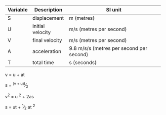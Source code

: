 | Variable | Description      | SI unit                                  |
| -------- | ---------------- | ---------------------------------------- |
| S        | displacement     | m (metres)                               |
| U        | initial velocity | m/s (metres per second)                  |
| V        | final velocity   | m/s (metres per second)                  |
| A        | acceleration     | 9.8 m/s/s (metres per second per second) |
| T        | total time       | s (seconds)                              |

v = u + at

s = <sup>(v + u)t</sup>&frasl;<sub>2</sub>

v<sup>2</sup> = u <sup>2</sup> + 2as

s = ut + <sup>1</sup>&frasl;<sub>2</sub> at <sup>2</sup>
